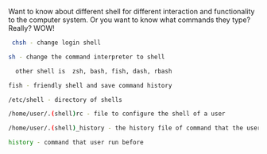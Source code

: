 Want to know about different shell for different interaction and functionality to the computer system. Or you want to know what commands they type? Really? WOW!
```bash
 chsh - change login shell

sh - change the command interpreter to shell

  other shell is  zsh, bash, fish, dash, rbash

fish - friendly shell and save command history

/etc/shell - directory of shells

/home/user/.(shell)rc - file to configure the shell of a user

/home/user/.(shell)_history - the history file of command that the user run

history - command that user run before



```



